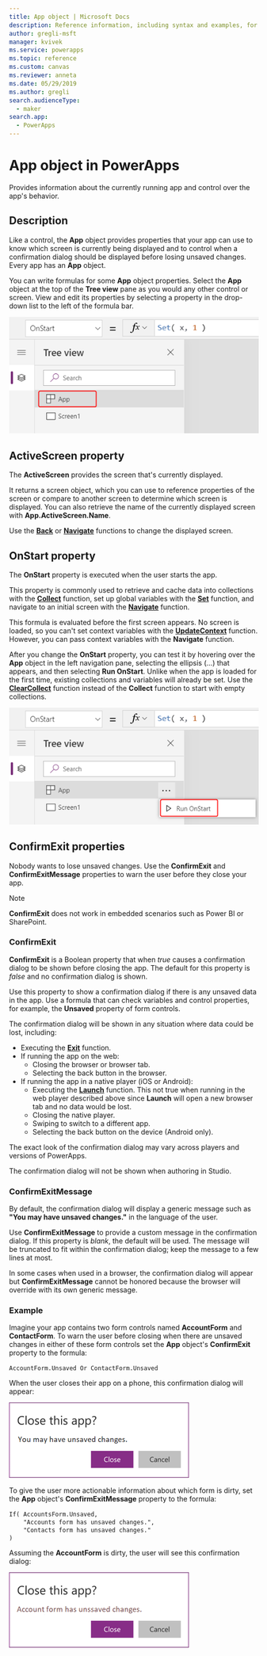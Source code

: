```yaml
---
title: App object | Microsoft Docs
description: Reference information, including syntax and examples, for the App object in PowerApps
author: gregli-msft
manager: kvivek
ms.service: powerapps
ms.topic: reference
ms.custom: canvas
ms.reviewer: anneta
ms.date: 05/29/2019
ms.author: gregli
search.audienceType: 
  - maker
search.app: 
  - PowerApps
---
```

# App object in PowerApps
Provides information about the currently running app and control over the app's behavior.

## Description
Like a control, the **App** object provides properties that your app can use to know which screen is currently being displayed and to control when a confirmation dialog should be displayed before losing unsaved changes.  Every app has an **App** object.  

You can write formulas for some **App** object properties.  Select the **App** object at the top of the **Tree view** pane as you would any other control or screen. View and edit its properties by selecting a property in the drop-down list to the left of the formula bar.  

![](media/object-app/appobject.png)

## ActiveScreen property
The **ActiveScreen** provides the screen that's currently displayed. 

It returns a screen object, which you can use to reference properties of the screen or compare to another screen to determine which screen is displayed.  You can also retrieve the name of the currently displayed screen with **App.ActiveScreen.Name**.

Use the **[Back](function-navigate.md)** or **[Navigate](function-navigate.md)** functions to change the displayed screen.

## OnStart property
The **OnStart** property is executed when the user starts the app. 

This property is commonly used to retrieve and cache data into collections with the **[Collect](function-clear-collect-clearcollect.md)** function, set up global variables with the **[Set](function-set.md)** function, and navigate to an initial screen with the **[Navigate](function-navigate.md)** function. 

This formula is evaluated before the first screen appears. No screen is loaded, so you can't set context variables with the **[UpdateContext](function-updatecontext.md)** function. However, you can pass context variables with the **Navigate** function.  

After you change the **OnStart** property, you can test it by hovering over the **App** object in the left navigation pane, selecting the ellipsis (...) that appears, and then selecting **Run OnStart**. Unlike when the app is loaded for the first time, existing collections and variables will already be set. Use the **[ClearCollect](function-clear-collect-clearcollect.md)** function instead of the **Collect** function to start with empty collections.

 ![App item context menu with Run OnStart](media/object-app/appobject-runonstart.png)

## ConfirmExit properties

Nobody wants to lose unsaved changes.  Use the **ConfirmExit** and **ConfirmExitMessage** properties to warn the user before they close your app.

> [!NOTE]
> **ConfirmExit** does not work in embedded scenarios such as Power BI or SharePoint.

### ConfirmExit

**ConfirmExit** is a Boolean property that when *true* causes a confirmation dialog to be shown before closing the app.  The default for this property is *false* and no confirmation dialog is shown.

Use this property to show a confirmation dialog if there is any unsaved data in the app.  Use a formula that can check variables and control properties, for example, the **Unsaved** property of form controls.

The confirmation dialog will be shown in any situation where data could be lost, including:
- Executing the [**Exit**](function-exit.md) function.
- If running the app on the web:
    - Closing the browser or browser tab.
    - Selecting the back button in the browser.
- If running the app in a native player (iOS or Android):
    - Executing the [**Launch**](function-param.md) function.  This not true when running in the web player described above since **Launch** will open a new browser tab and no data would be lost.
    - Closing the native player.
    - Swiping to switch to a different app.
    - Selecting the back button on the device (Android only).

The exact look of the confirmation dialog may vary across players and versions of PowerApps.  

The confirmation dialog will not be shown when authoring in Studio.

### ConfirmExitMessage

By default, the confirmation dialog will display a generic message such as **"You may have unsaved changes."** in the language of the user.  

Use **ConfirmExitMessage** to provide a custom message in the confirmation dialog.  If this property is *blank*, the default will be used.  The message will be truncated to fit within the confirmation dialog; keep the message to a few lines at most. 

In some cases when used in a browser, the confirmation dialog will appear but **ConfirmExitMessage** cannot be honored because the browser will override with its own generic message.

### Example

Imagine your app contains two form controls named **AccountForm** and **ContactForm**.  To warn the user before closing when there are unsaved changes in either of these form controls set the **App** object's **ConfirmExit** property to the formula:

```powerapps-dot
AccountForm.Unsaved Or ContactForm.Unsaved
```

When the user closes their app on a phone, this confirmation dialog will appear:

![](media/object-app/confirm-native.png)

To give the user more actionable information about which form is dirty, set the **App** object's **ConfirmExitMessage** property to the formula:

```powerapps-dot
If( AccountsForm.Unsaved, 
    "Accounts form has unsaved changes.", 
    "Contacts form has unsaved changes." 
)
```

Assuming the **AccountForm** is dirty, the user will see this confirmation dialog:

![](media/object-app/confirm-native-custom.png) 



